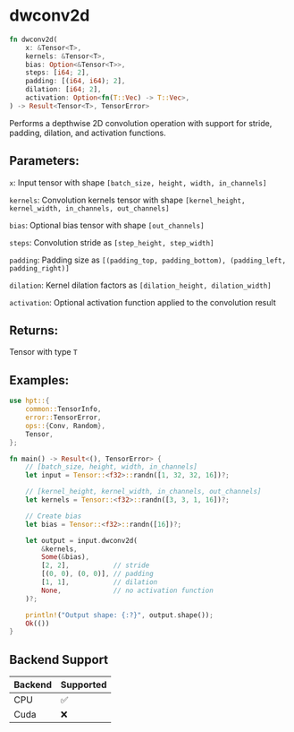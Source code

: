 # dwconv2d
```rust
fn dwconv2d(
    x: &Tensor<T>,
    kernels: &Tensor<T>,
    bias: Option<&Tensor<T>>,
    steps: [i64; 2],
    padding: [(i64, i64); 2],
    dilation: [i64; 2],
    activation: Option<fn(T::Vec) -> T::Vec>,
) -> Result<Tensor<T>, TensorError>
```
Performs a depthwise 2D convolution operation with support for stride, padding, dilation, and activation functions.

## Parameters:
`x`: Input tensor with shape `[batch_size, height, width, in_channels]`

`kernels`: Convolution kernels tensor with shape `[kernel_height, kernel_width, in_channels, out_channels]`

`bias`: Optional bias tensor with shape `[out_channels]`

`steps`: Convolution stride as `[step_height, step_width]`

`padding`: Padding size as `[(padding_top, padding_bottom), (padding_left, padding_right)]`

`dilation`: Kernel dilation factors as `[dilation_height, dilation_width]`

`activation`: Optional activation function applied to the convolution result

## Returns:
Tensor with type `T`

## Examples:
```rust
use hpt::{
    common::TensorInfo,
    error::TensorError,
    ops::{Conv, Random},
    Tensor,
};

fn main() -> Result<(), TensorError> {
    // [batch_size, height, width, in_channels]
    let input = Tensor::<f32>::randn([1, 32, 32, 16])?;

    // [kernel_height, kernel_width, in_channels, out_channels]
    let kernels = Tensor::<f32>::randn([3, 3, 1, 16])?;

    // Create bias
    let bias = Tensor::<f32>::randn([16])?;

    let output = input.dwconv2d(
        &kernels,
        Some(&bias),
        [2, 2],           // stride
        [(0, 0), (0, 0)], // padding
        [1, 1],           // dilation
        None,             // no activation function
    )?;

    println!("Output shape: {:?}", output.shape());
    Ok(())
}
```

## Backend Support
| Backend | Supported |
|---------|-----------|
| CPU     | ✅         |
| Cuda    | ❌        |